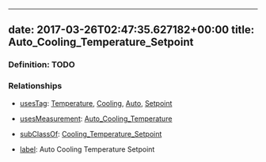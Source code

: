 
---
date: 2017-03-26T02:47:35.627182+00:00
title: Auto_Cooling_Temperature_Setpoint
---
### Definition: TODO

### Relationships

* [usesTag](https://brickschema.org/schema/1.0/BrickFrame#usesTag): [Temperature](https://brickschema.org/schema/1.0/BrickTag#Temperature), [Cooling](https://brickschema.org/schema/1.0/BrickTag#Cooling), [Auto](https://brickschema.org/schema/1.0/BrickTag#Auto), [Setpoint](https://brickschema.org/schema/1.0/BrickTag#Setpoint)

* [usesMeasurement](https://brickschema.org/schema/1.0/BrickFrame#usesMeasurement): [Auto_Cooling_Temperature](https://brickschema.org/schema/1.0/Brick#Auto_Cooling_Temperature)

* [subClassOf](http://www.w3.org/2000/01/rdf-schema#subClassOf): [Cooling_Temperature_Setpoint](https://brickschema.org/schema/1.0/Brick#Cooling_Temperature_Setpoint)

* [label](http://www.w3.org/2000/01/rdf-schema#label): Auto Cooling Temperature Setpoint
